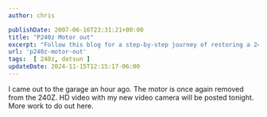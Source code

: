 ```yaml
---
author: chris

publishDate: 2007-06-16T23:31:21+00:00
title: "P240z Motor out"
excerpt: "Follow this blog for a step-by-step journey of restoring a 240Z engine, complete with HD video updates."
url: 'p240z-motor-out'
tags:  [ 240z, datsun ] 
updateDate: 2024-11-15T12:15:17-06:00
---
```


I came out to the garage an hour ago. The motor is once again removed from the 240Z. 
 HD video with my new video camera will be posted tonight. More work to do out here.
